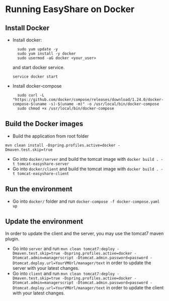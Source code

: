 # Running EasyShare on Docker

## Install Docker ##
- Install docker:
  ``` batch
    sudo yum update -y
    sudo yum install -y docker
    sudo usermod -aG docker <your_user>
  ``` 
  and start docker service.
    ``` batch
    service docker start 
    ````
  
- Install docker-compose
  ``` batch
    sudo curl -L "https://github.com/docker/compose/releases/download/1.24.0/docker-compose-$(uname -s)-$(uname -m)" -o /usr/local/bin/docker-compose
    sudo chmod +x /usr/local/bin/docker-compose
  ``` 

## Build the Docker images
- Build the application from root folder
``` batch
mvn clean install -Dspring.profiles.active=docker -Dmaven.test.skip=true
```
- Go into `docker/server` and build the tomcat image with `docker build . -t tomcat-easyshare-server`
- Go into `docker/client` and build the tomcat image with `docker build . -t tomcat-easyshare-client`

## Run the environment
- Go into ` docker/ ` folder and run ` docker-compose -f docker-compose.yaml up ` 


## Update the environment
In order to update the client and the server, you may use the tomcat7 maven plugin.
- Go into `server` and run `mvn clean tomcat7:deploy -Dmaven.test.skip=true -Dspring.profiles.active=docker -Dtomcat.admin=managerscript -Dtomcat.admin.password=password -Dtomcat.deploy.url=YourVMUrl/manager/text` in order to update the server with your latest changes.
- Go into `client` and run `mvn clean tomcat7:deploy -Dmaven.test.skip=true -Dspring.profiles.active=docker -Dtomcat.admin=managerscript -Dtomcat.admin.password=password -Dtomcat.deploy.url=YourVMUrl/manager/text` in order to update the client with your latest changes.
